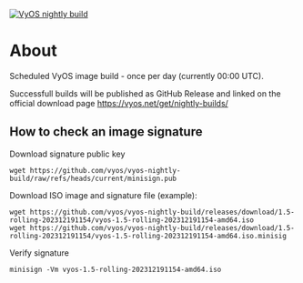 [![VyOS nightly build](https://github.com/vyos/vyos-nightly-build/actions/workflows/nightly-build.yml/badge.svg)](https://github.com/vyos/vyos-nightly-build/actions/workflows/nightly-build.yml)

# About

Scheduled VyOS image build - once per day (currently 00:00 UTC).

Successfull builds will be published as GitHub Release and linked on the
official download page https://vyos.net/get/nightly-builds/

## How to check an image signature

Download signature public key

```
wget https://github.com/vyos/vyos-nightly-build/raw/refs/heads/current/minisign.pub
```

Download ISO image and signature file (example):

```
wget https://github.com/vyos/vyos-nightly-build/releases/download/1.5-rolling-202312191154/vyos-1.5-rolling-202312191154-amd64.iso
wget https://github.com/vyos/vyos-nightly-build/releases/download/1.5-rolling-202312191154/vyos-1.5-rolling-202312191154-amd64.iso.minisig
```

Verify signature

```
minisign -Vm vyos-1.5-rolling-202312191154-amd64.iso
```

